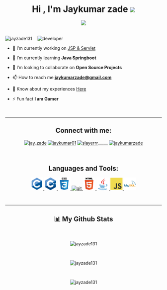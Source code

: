 
<h1 align="center">Hi , I'm Jaykumar zade <img src="https://media.giphy.com/media/hvRJCLFzcasrR4ia7z/giphy.gif" width="35"></h1>
<div align= "center">
<a href="#" align="center">
<img src="https://readme-typing-svg.herokuapp.com?color=FFF&center=true&lines=Passionate+fullstack+web+developer+from+India"></img>
</a>
     </div>
     
<br/>

<div>
     <img align ="right" alt="developer" width="400" src="https://cdn.dribbble.com/users/1162077/screenshots/5403918/media/d5dccb5d5818cba2c8fa0cb15fb578b3.gif" alt="jay">
     
<p align="left"> <img src="https://komarev.com/ghpvc/?username=jayzade131&label=Profile%20views&color=0e75b6&style=flat" alt="jayzade131" /></p>
<!--
<p align="left"> <a href="https://github.com/ryo-ma/github-profile-trophy"><img src="https://github-profile-trophy.vercel.app/?username=jayzade131" alt="jayzade131" /></a> </p>-->
     </div>
     
<div>

- 🔭 I’m currently working on [JSP & Servlet](git@github.com:Jayzade131/Basic-Banking-System-The-Spark-Foundation.git)

- 🌱 I’m currently learning **Java Springboot**

- 👯 I’m looking to collaborate on **Open Source Projects**

- 📫 How to reach me **jaykumarzade@gmail.com**

- 📄 Know about my experiences [Here](https://drive.google.com/file/d/1AN_DLqTViPTVU3NGMN4yoWdKVe-n0Lj6/view?usp=share_link)

- ⚡ Fun fact **I am Gamer**

</div>
<br>
<hr>

<div>
<h2 align="center">Connect with me:</h2>
<p align="center">
<a href="https://twitter.com/jay_zade" target="blank"><img align="center" src="https://raw.githubusercontent.com/rahuldkjain/github-profile-readme-generator/master/src/images/icons/Social/twitter.svg" alt="jay_zade" height="30" width="40" /></a>
<a href="https://linkedin.com/in/jaykumar01" target="blank"><img align="center" src="https://raw.githubusercontent.com/rahuldkjain/github-profile-readme-generator/master/src/images/icons/Social/linked-in-alt.svg" alt="jaykumar01" height="30" width="40" /></a>
<a href="https://instagram.com/slayerrr_____" target="blank"><img align="center" src="https://raw.githubusercontent.com/rahuldkjain/github-profile-readme-generator/master/src/images/icons/Social/instagram.svg" alt="slayerrr_____" height="30" width="40" /></a>
<a href="https://www.hackerrank.com/jaykumarzade" target="blank"><img align="center" src="https://raw.githubusercontent.com/rahuldkjain/github-profile-readme-generator/master/src/images/icons/Social/hackerrank.svg" alt="jaykumarzade" height="30" width="40" /></a>
</p>
<br>

<h2 align="center">Languages and Tools:</h2>
<p align="center"> <a href="https://www.cprogramming.com/" target="_blank" rel="noreferrer"> <img src="https://raw.githubusercontent.com/devicons/devicon/master/icons/c/c-original.svg" alt="c" width="40" height="40"/> </a> <a href="https://www.w3schools.com/cpp/" target="_blank" rel="noreferrer"> <img src="https://raw.githubusercontent.com/devicons/devicon/master/icons/cplusplus/cplusplus-original.svg" alt="cplusplus" width="40" height="40"/> </a> <a href="https://www.w3schools.com/css/" target="_blank" rel="noreferrer"> <img src="https://raw.githubusercontent.com/devicons/devicon/master/icons/css3/css3-original-wordmark.svg" alt="css3" width="40" height="40"/> </a> <a href="https://git-scm.com/" target="_blank" rel="noreferrer"> <img src="https://www.vectorlogo.zone/logos/git-scm/git-scm-icon.svg" alt="git" width="40" height="40"/> </a> <a href="https://www.w3.org/html/" target="_blank" rel="noreferrer"> <img src="https://raw.githubusercontent.com/devicons/devicon/master/icons/html5/html5-original-wordmark.svg" alt="html5" width="40" height="40"/> </a> <a href="https://www.java.com" target="_blank" rel="noreferrer"> <img src="https://raw.githubusercontent.com/devicons/devicon/master/icons/java/java-original.svg" alt="java" width="40" height="40"/> </a> <a href="https://developer.mozilla.org/en-US/docs/Web/JavaScript" target="_blank" rel="noreferrer"> <img src="https://raw.githubusercontent.com/devicons/devicon/master/icons/javascript/javascript-original.svg" alt="javascript" width="40" height="40"/> </a> <a href="https://www.mysql.com/" target="_blank" rel="noreferrer"> <img src="https://raw.githubusercontent.com/devicons/devicon/master/icons/mysql/mysql-original-wordmark.svg" alt="mysql" width="40" height="40"/> </a> </p>
     </div>
<br>
<hr>
<div align="center">
     
## 📊 My Github Stats
     
 </div>

<br>
<div align= "center"><p><img align="center" src="https://github-readme-streak-stats.herokuapp.com/?user=jayzade131&" alt="jayzade131" /></p></div><br>
<div>
<p align= "center"><img src="https://github-readme-stats.vercel.app/api?username=jayzade131&show_icons=true&locale=en" alt="jayzade131" /></p><br>
<p align= "center"><img src="https://github-readme-stats.vercel.app/api/top-langs?username=jayzade131&show_icons=true&locale=en&layout=compact" alt="jayzade131" /></p></div>
<br/><br/>
<!--
<a href="https://github.com/Jayzade131/github-readme-activity-graph"><img alt="Jaykumar zade's Activity Graph" src="https://activity-graph.herokuapp.com/graph?username=Jayzade131&bg_color=FFFFFF&color=118DFF&line=118DFF&point=118DFF&hide_border=true" /></a>
-->

